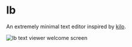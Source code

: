 # lb

An extremely minimal text editor inspired by [kilo](https://github.com/antirez/kilo).

![lb text viewer welcome screen](https://github.com/dylanrainwater/lb/blob/main/welcome-screen.png?raw=true)
